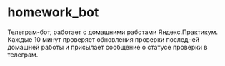 # homework_bot
Телеграм-бот, работает с домашними работами Яндекс.Практикум. Каждые 10 минут проверяет обновления проверки последней домашней работы и присылает сообщение о статусе проверки в телеграм.

